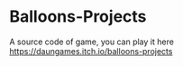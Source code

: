 # Balloons-Projects

A source code of game, you can play it here https://daungames.itch.io/balloons-projects
